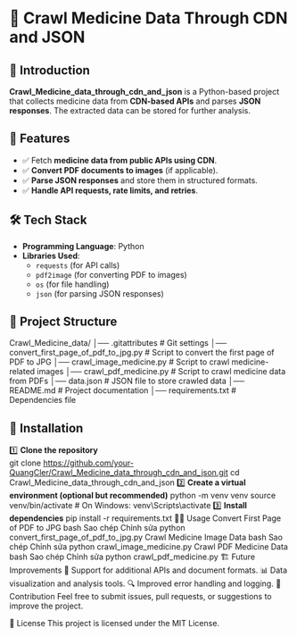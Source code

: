 # 🏥 Crawl Medicine Data Through CDN and JSON

## 📖 Introduction
**Crawl_Medicine_data_through_cdn_and_json** is a Python-based project that collects medicine data from **CDN-based APIs** and parses **JSON responses**. The extracted data can be stored for further analysis.

## 🚀 Features
- ✅ Fetch **medicine data from public APIs using CDN**.
- ✅ **Convert PDF documents to images** (if applicable).
- ✅ **Parse JSON responses** and store them in structured formats.
- ✅ **Handle API requests, rate limits, and retries**.

## 🛠️ Tech Stack
- **Programming Language**: Python  
- **Libraries Used**:
  - `requests` (for API calls)
  - `pdf2image` (for converting PDF to images)
  - `os` (for file handling)
  - `json` (for parsing JSON responses)

## 📂 Project Structure
Crawl_Medicine_data/
│── .gitattributes                     # Git settings
│── convert_first_page_of_pdf_to_jpg.py # Script to convert the first page of PDF to JPG
│── crawl_image_medicine.py            # Script to crawl medicine-related images
│── crawl_pdf_medicine.py              # Script to crawl medicine data from PDFs
│── data.json                           # JSON file to store crawled data
│── README.md                           # Project documentation
│── requirements.txt                     # Dependencies file

## 🔧 Installation
1️⃣ **Clone the repository**  
git clone https://github.com/your-QuangCler/Crawl_Medicine_data_through_cdn_and_json.git
cd Crawl_Medicine_data_through_cdn_and_json
2️⃣ **Create a virtual environment (optional but recommended)**
python -m venv venv
source venv/bin/activate  # On Windows: venv\Scripts\activate
3️⃣ **Install dependencies**
pip install -r requirements.txt
🏃‍♂️ Usage
Convert First Page of PDF to JPG
bash
Sao chép
Chỉnh sửa
python convert_first_page_of_pdf_to_jpg.py
Crawl Medicine Image Data
bash
Sao chép
Chỉnh sửa
python crawl_image_medicine.py
Crawl PDF Medicine Data
bash
Sao chép
Chỉnh sửa
python crawl_pdf_medicine.py
🏗️ Future Improvements
🔄 Support for additional APIs and document formats.
📊 Data visualization and analysis tools.
🔍 Improved error handling and logging.
🤝 Contribution
Feel free to submit issues, pull requests, or suggestions to improve the project.

📜 License
This project is licensed under the MIT License.
 